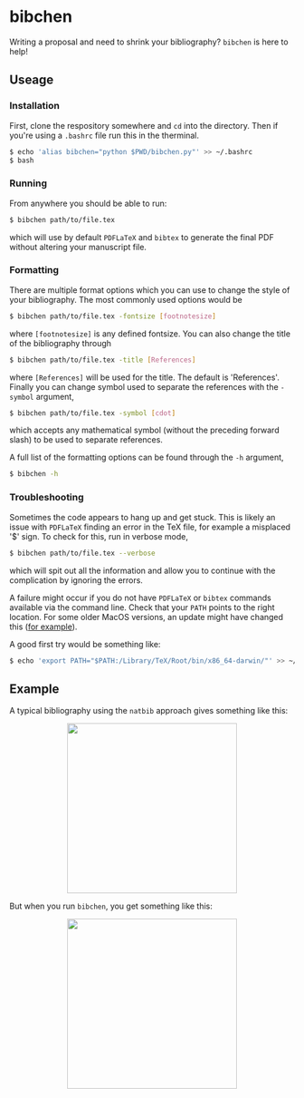# bibchen

Writing a proposal and need to shrink your bibliography? `bibchen` is here to help!

## Useage

### Installation

First, clone the respository somewhere and `cd` into the directory. Then if you're using a `.bashrc` file run this in the therminal.

```bash
$ echo 'alias bibchen="python $PWD/bibchen.py"' >> ~/.bashrc
$ bash
```

### Running

From anywhere you should be able to run:

```bash
$ bibchen path/to/file.tex
```

which will use by default `PDFLaTeX` and `bibtex` to generate the final PDF without altering your manuscript file.

### Formatting

There are multiple format options which you can use to change the style of your bibliography. The most commonly used options would be

```bash
$ bibchen path/to/file.tex -fontsize [footnotesize]
```

where `[footnotesize]` is any defined fontsize. You can also change the title of the bibliography through

```bash
$ bibchen path/to/file.tex -title [References]
```

where `[References]` will be used for the title. The default is 'References'. Finally you can change symbol used to separate the references with the `-symbol` argument,

```bash
$ bibchen path/to/file.tex -symbol [cdot]
```

which accepts any mathematical symbol (without the preceding forward slash) to be used to separate references.

A full list of the formatting options can be found through the `-h` argument,

```bash
$ bibchen -h
```

### Troubleshooting

Sometimes the code appears to hang up and get stuck. This is likely an issue with `PDFLaTeX` finding an error in the TeX file, for example a misplaced '$' sign. To check for this, run in verbose mode,

```bash
$ bibchen path/to/file.tex --verbose
```

which will spit out all the information and allow you to continue with the complication by ignoring the errors.

A failure might occur if you do not have `PDFLaTeX` or `bibtex` commands available via the command line. Check that your `PATH` points to the right location. For some older MacOS versions, an update might have changed this ([for example](https://superuser.com/questions/982647/cannot-find-pdflatex-after-upgrade-to-mac-os-x-10-11-el-capitan)).

A good first try would be something like:

```bash
$ echo 'export PATH="$PATH:/Library/TeX/Root/bin/x86_64-darwin/"' >> ~/.bashrc
```

## Example

A typical bibliography using the `natbib` approach gives something like this:

<p align="center">
  <img width = "300" src="https://github.com/richteague/bibchen/blob/master/test/before.png?raw=true"/>
</p>

But when you run `bibchen`, you get something like this:

<p align="center">
  <img width = "300" src="https://github.com/richteague/bibchen/blob/master/test/after.png?raw=true"/>
</p>
